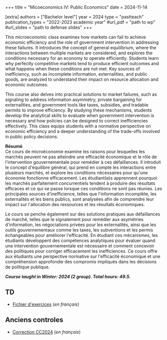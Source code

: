 +++
title = "Micoeconomics IV: Public Economics"
date = 2024-11-14

[extra]
authors = ["Bachelor level"]
year = 2024
type = "pastteach"
publication_types = "2022-2023 academic year"
#url_pdf = "path to wp"
#url_slides = "path to defense slides"
+++

This microeconomic class examines how markets can fail to achieve economic efficiency and the role of government intervention in addressing these failures. It introduces the concept of general equilibrium, where the interactions between multiple markets are considered, and explores the conditions necessary for an economy to operate efficiently. Students learn why perfectly competitive markets tend to produce efficient outcomes and what happens when these conditions are not met. Key sources of inefficiency, such as incomplete information, externalities, and public goods, are analyzed to understand their impact on resource allocation and economic outcomes.

This course also delves into practical solutions to market failures, such as signaling to address information asymmetry, private bargaining for externalities, and government tools like taxes, subsidies, and tradable permits to improve efficiency. By studying these mechanisms, students develop the analytical skills to evaluate when government intervention is necessary and how policies can be designed to correct inefficiencies effectively. This class equips students with a normative perspective on economic efficiency and a deeper understanding of the trade-offs involved in public policy decisions.


**Résumé**  
Ce cours de microéconomie examine les raisons pour lesquelles les marchés peuvent ne pas atteindre une efficacité économique et le rôle de l'intervention gouvernementale pour remédier à ces défaillances. Il introduit le concept d'équilibre général, qui prend en compte les interactions entre plusieurs marchés, et explore les conditions nécessaires pour qu'une économie fonctionne efficacement. Les étudiant(e)s apprennent pourquoi les marchés parfaitement concurrentiels tendent à produire des résultats efficaces et ce qui se passe lorsque ces conditions ne sont pas réunies. Les principales sources d'inefficience, telles que l'information incomplète, les externalités et les biens publics, sont analysées afin de comprendre leur impact sur l'allocation des ressources et les résultats économiques.

Le cours se penche également sur des solutions pratiques aux défaillances de marché, telles que le signalement pour remédier aux asymétries d'information, les négociations privées pour les externalités, ainsi que les outils gouvernementaux comme les taxes, les subventions et les permis échangeables pour améliorer l'efficacité. En étudiant ces mécanismes, les étudiants développent des compétences analytiques pour évaluer quand une intervention gouvernementale est nécessaire et comment concevoir des politiques pour corriger efficacement les inefficiences. Ce cours offre aux étudiants une perspective normative sur l'efficacité économique et une compréhension approfondie des compromis impliqués dans les décisions de politique publique. 

***Course taught in Winter: 2024 (2 group). Total hours: 49.5.***

## TD

- [Fichier d'exercices](BrochureTD.pdf) (*en français*)

## Anciens controles
- [Correction CC2024](CorrectionCC2024.pdf) (*en français*)


